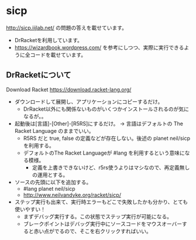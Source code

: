 # sicp

http://sicp.iijlab.net/ の問題の答えを載せています。

* DrRacketを利用しています。
* https://wizardbook.wordpress.com/ を参考にしつつ、実際に実行できるように全コードを載せています。

## DrRacketについて
Download Racket
https://download.racket-lang.org/

* ダウンロードして展開し、アプリケーションにコピーするだけ。
    * DrRacket以外にも関係ないものがいくつかインストールされるのが気になるが。。
* 起動後は[言語]-[Other]-[R5RS]にするだけ。 -> 言語はデフォルトの The Racket Language のままでいい。
    * R5RS だと true, false の定義などが存在しない。後述の planet neil/sicp を利用する。
    * デフォルトのThe Racket Languageが #lang を利用するという意味になる模様。
        * 定義を上書きできないけど、r5rs使うよりはマシなので、再定義無しの運用とする。
* ソースの先頭に以下を追加する。
    * #lang planet neil/sicp
    * http://www.neilvandyke.org/racket/sicp/
* ステップ実行も出来て、実行時エラーもどこで失敗したかも分かり、とても使いやすい！
    * まずデバッグ実行する。この状態でステップ実行が可能になる。
    * ブレークポイントはデバッグ実行中にソースコードをマウスオーバーすると赤い点がでるので、そこを右クリックすればいい。
